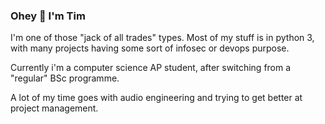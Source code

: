 ### Ohey :wave: I'm Tim

I'm one of those "jack of all trades" types. Most of my stuff is in python 3, with many projects having some sort of infosec or devops purpose.

Currently i'm a computer science AP student, after switching from a "regular" BSc programme.

A lot of my time goes with audio engineering and trying to get better at project management.




<!--
**Veticus/veticus** is a ✨ _special_ ✨ repository because its `README.md` (this file) appears on your GitHub profile.

Here are some ideas to get you started:

- 🔭 I’m currently working on ...
- 🌱 I’m currently learning ...
- 👯 I’m looking to collaborate on ...
- 🤔 I’m looking for help with ...
- 💬 Ask me about ...
- 📫 How to reach me: ...
- 😄 Pronouns: ...
- ⚡ Fun fact: ...
-->
